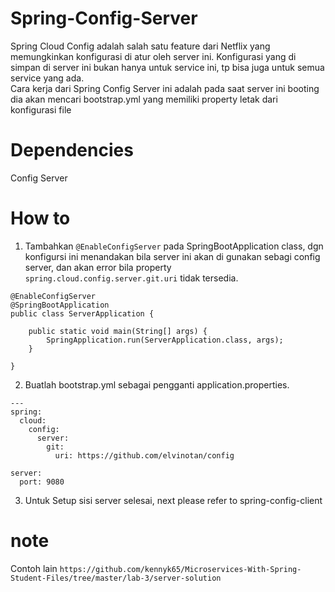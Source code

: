 # Spring-Config-Server
Spring Cloud Config adalah salah satu feature dari Netflix yang memungkinkan konfigurasi di atur oleh server ini. Konfigurasi yang di simpan di server ini bukan hanya untuk service ini, tp bisa juga untuk semua service yang ada.</br> 
Cara kerja dari Spring Config Server ini adalah pada saat server ini booting dia akan mencari bootstrap.yml yang memiliki property letak dari konfigurasi file

# Dependencies
Config Server

# How to
1. Tambahkan <code>@EnableConfigServer</code> pada SpringBootApplication class, dgn konfigursi ini menandakan bila server ini akan di gunakan sebagi config server, dan akan error bila property <code>spring.cloud.config.server.git.uri</code> tidak tersedia.
```
@EnableConfigServer
@SpringBootApplication
public class ServerApplication {
	
	public static void main(String[] args) {
		SpringApplication.run(ServerApplication.class, args);
	}
	
}
```
2. Buatlah bootstrap.yml sebagai pengganti application.properties. 
```
---
spring:
  cloud:
    config:
      server:
        git:
          uri: https://github.com/elvinotan/config

server:
  port: 9080
```
3. Untuk Setup sisi server selesai, next please refer to spring-config-client

# note
Contoh lain ```https://github.com/kennyk65/Microservices-With-Spring-Student-Files/tree/master/lab-3/server-solution```
